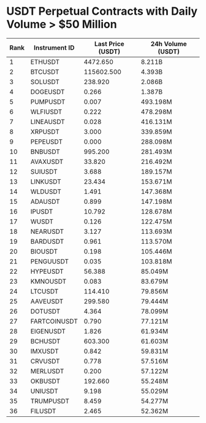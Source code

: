 # USDT Perpetual Contracts with Daily Volume > $50 Million

| Rank | Instrument ID | Last Price (USDT) | 24h Volume (USDT) |
|------|---------------|-------------------|-------------------|
| 1 | ETHUSDT | 4472.650 | 8.211B |
| 2 | BTCUSDT | 115602.500 | 4.393B |
| 3 | SOLUSDT | 238.920 | 2.086B |
| 4 | DOGEUSDT | 0.266 | 1.387B |
| 5 | PUMPUSDT | 0.007 | 493.198M |
| 6 | WLFIUSDT | 0.222 | 478.298M |
| 7 | LINEAUSDT | 0.028 | 416.131M |
| 8 | XRPUSDT | 3.000 | 339.859M |
| 9 | PEPEUSDT | 0.000 | 288.098M |
| 10 | BNBUSDT | 995.200 | 281.493M |
| 11 | AVAXUSDT | 33.820 | 216.492M |
| 12 | SUIUSDT | 3.688 | 189.157M |
| 13 | LINKUSDT | 23.434 | 153.671M |
| 14 | WLDUSDT | 1.491 | 147.368M |
| 15 | ADAUSDT | 0.899 | 147.198M |
| 16 | IPUSDT | 10.792 | 128.678M |
| 17 | WUSDT | 0.126 | 122.475M |
| 18 | NEARUSDT | 3.127 | 113.693M |
| 19 | BARDUSDT | 0.961 | 113.570M |
| 20 | BIOUSDT | 0.198 | 105.446M |
| 21 | PENGUUSDT | 0.035 | 103.818M |
| 22 | HYPEUSDT | 56.388 | 85.049M |
| 23 | KMNOUSDT | 0.083 | 83.679M |
| 24 | LTCUSDT | 114.410 | 79.856M |
| 25 | AAVEUSDT | 299.580 | 79.444M |
| 26 | DOTUSDT | 4.364 | 78.099M |
| 27 | FARTCOINUSDT | 0.790 | 77.121M |
| 28 | EIGENUSDT | 1.826 | 61.934M |
| 29 | BCHUSDT | 603.300 | 61.603M |
| 30 | IMXUSDT | 0.842 | 59.831M |
| 31 | CRVUSDT | 0.778 | 57.516M |
| 32 | MERLUSDT | 0.200 | 57.122M |
| 33 | OKBUSDT | 192.660 | 55.248M |
| 34 | UNIUSDT | 9.198 | 55.029M |
| 35 | TRUMPUSDT | 8.459 | 54.277M |
| 36 | FILUSDT | 2.465 | 52.362M |
